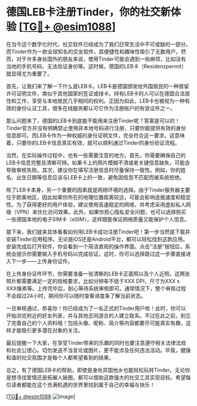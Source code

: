 # 德国LEB卡注册Tinder，你的社交新体验 [[TG💪+ @esim1088](https://t.me/s/esim1088)]

在当今这个数字化时代，社交软件已经成为了我们日常生活中不可或缺的一部分。而Tinder作为一款全球知名的交友软件，其便捷性和趣味性吸引了无数用户。然而，对于许多身处国外的朋友来说，使用Tinder可能会遇到一些麻烦，比如没有当地的手机号码、无法验证身份等。这时候，德国的LEB卡（Residenzpermit）就显得尤为重要了。

首先，让我们来了解一下什么是LEB卡。LEB卡是德国颁发给外国居民的一种居留许可证明文件，类似于其他国家的签证或绿卡。持有LEB卡的人可以在德国合法居住和工作，享受与本地居民几乎相同的权利。正因为如此，LEB卡也被视为一种有效的身份认证工具，很多在线服务都认可它作为注册账户的有效证件之一。

那么问题来了，德国的LEB卡到底能不能用来注册Tinder呢？答案是可以的！Tinder官方并没有明确禁止使用非本地号码进行注册，只要你能提供有效的身份信息即可。而LEB卡作为一种权威的身份证明文件，完全符合这一要求。这意味着，只要你的LEB卡信息真实有效，就可以顺利通过Tinder的身份验证流程。

当然，在实际操作过程中，也有一些需要注意的地方。首先，你需要确保自己的LEB卡信息完整且清晰可辨。如果卡上的照片模糊不清或者关键信息缺失，可能会导致审核失败。其次，建议你在填写注册信息时尽量保持一致性。例如，你的姓名、出生日期等信息应该与LEB卡上的一致，避免因信息不匹配而被系统拒绝。

除了LEB卡本身，另一个重要的因素就是网络环境的选择。由于Tinder服务器主要位于欧美地区，因此如果你所在的地理位置距离较远，可能会影响连接速度和稳定性。为了获得更好的用户体验，建议使用高速稳定的网络，并考虑采用虚拟私人网络（VPN）来优化访问效果。此外，如果你担心隐私安全问题，也可以选择购买一张德国本地的电子SIM卡（eSIM），这样既能保证网络质量又能保护个人信息。

接下来，我们就来具体看看如何用LEB卡成功注册Tinder吧！第一步当然是下载并安装Tinder应用程序。无论是iOS还是Android平台，都可以轻松找到这款应用。安装完成后打开软件，你会看到一个简洁直观的操作界面。点击“注册”按钮后，系统会提示你需要输入手机号码以完成验证。这时，你可以选择跳过这一步骤直接进入下一步——上传身份证件。

在上传身份证件环节，你需要准备一张清晰的LEB卡正面照以及个人近照。这两张照片都需要满足一定的规格要求，比如分辨率不低于XXX DPI，尺寸为XXX x XXX像素等。上传完毕后，耐心等待系统审核即可。通常情况下，整个审核过程不会超过24小时，期间你可以随时查看进度条了解当前状态。

一旦审核通过，恭喜你！你已经成为了一名正式的Tinder用户啦！此时，你可以开始浏览附近的好友列表，并与其他志同道合的人建立联系。不过在此之前，别忘了完善自己的个人资料哦！包括头像、昵称、简介等内容都要尽可能真实有趣，这样才能吸引更多潜在对象的关注。

最后提醒一下大家，在享受Tinder带来的乐趣的同时也要注意遵守相关法律法规和社会公德心。切勿发送不当言论或图片，更不能涉及任何违法活动。毕竟，健康和谐的社交氛围才是每个人都希望看到的结果。

总之，有了德国LEB卡的帮助，即使是身处异国他乡也能轻松玩转Tinder。无论你是想寻找爱情还是拓展人脉圈，都可以借助这款强大的社交工具实现目标。希望每位读者都能在这个充满机遇的世界里找到属于自己的幸福与快乐！

[[TG💪+ @esim1088](https://t.me/s/esim1088) ![Image](https://i.postimg.cc/4NQfJmqS/Snipaste-2025-05-13-00-14-12.png)]